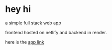 <h1> hey hi </h1>

a simple full stack web app 

frontend hosted on netlify and backend in render.


here is the
<a href="https://effortless-treacle-13cd59.netlify.app">app link
